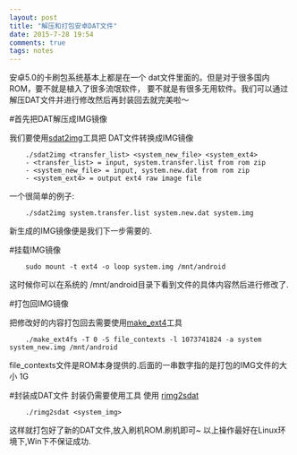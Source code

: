 ```yaml
---
layout: post
title: "解压和打包安卓DAT文件"
date: 2015-7-28 19:54
comments: true
tags: notes
---
```


安卓5.0的卡刷包系统基本上都是在一个 dat文件里面的。但是对于很多国内ROM，要不就是植入了很多流氓软件，
要不就是有很多无用软件。我们可以通过解压DAT文件并进行修改然后再封装回去就完美啦～

#首先把DAT解压成IMG镜像

我们要使用[sdat2img](https://github.com/xpirt/sdat2img)工具把 DAT文件转换成IMG镜像

		./sdat2img <transfer_list> <system_new_file> <system_ext4>
		- <transfer_list> = input, system.transfer.list from rom zip
		- <system_new_file> = input, system.new.dat from rom zip
		- <system_ext4> = output ext4 raw image file

一个很简单的例子:

		./sdat2img system.transfer.list system.new.dat system.img

新生成的IMG镜像便是我们下一步需要的.

#挂载IMG镜像

		sudo mount -t ext4 -o loop system.img /mnt/android

这时候你可以在系统的 /mnt/android目录下看到文件的具体内容然后进行修改了.

#打包回IMG镜像

把修改好的内容打包回去需要使用[make_ext4](https://github.com/EpicAOSP/make_ext4)工具

		./make_ext4fs -T 0 -S file_contexts -l 1073741824 -a system system_new.img /mnt/android

file_contexts文件是ROM本身提供的.后面的一串数字指的是打包的IMG文件的大小 1G

#封装成DAT文件
封装仍需要使用工具 使用 [rimg2sdat](https://mega.co.nz/#!IRAi0SKL!nof6p9JmFhGQNgnNmdEKWiEwZ9NOFUVv4q9BQZfM95w)

		./rimg2sdat <system_img>

这样就打包好了新的DAT文件,放入刷机ROM.刷机即可~ 以上操作最好在Linux环境下,Win下不保证成功.